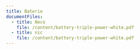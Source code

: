 ```yaml
---
title: Baterie
documentFiles:
  - title: Neco
    file: /content/battery-triple-power-white.pdf
  - title: nic
    file: /content/battery-triple-power-white.pdf
---
```

